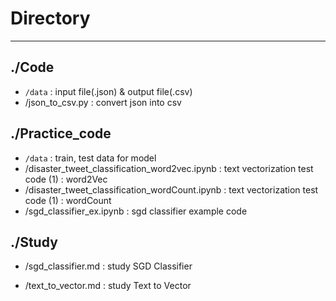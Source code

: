 # Directory

------

## ./Code

- `/data` : input file(.json) & output file(.csv)
- /json_to_csv.py : convert json into csv

## ./Practice_code

- `/data` : train, test data for model
- /disaster_tweet_classification_word2vec.ipynb : text vectorization test code (1) : word2Vec
- /disaster_tweet_classification_wordCount.ipynb : text vectorization test code (1) : wordCount
- /sgd_classifier_ex.ipynb : sgd classifier example code

## ./Study

- /sgd_classifier.md : study SGD Classifier

- /text_to_vector.md : study Text to Vector

  